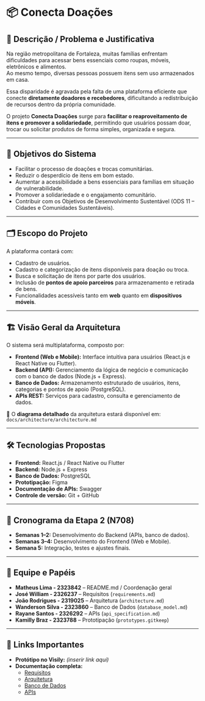 # 📦 Conecta Doações

## 📌 Descrição / Problema e Justificativa
Na região metropolitana de Fortaleza, muitas famílias enfrentam dificuldades para acessar bens essenciais como roupas, móveis, eletrônicos e alimentos.  
Ao mesmo tempo, diversas pessoas possuem itens sem uso armazenados em casa.  

Essa disparidade é agravada pela falta de uma plataforma eficiente que conecte **diretamente doadores e recebedores**, dificultando a redistribuição de recursos dentro da própria comunidade.  

O projeto **Conecta Doações** surge para **facilitar o reaproveitamento de itens e promover a solidariedade**, permitindo que usuários possam doar, trocar ou solicitar produtos de forma simples, organizada e segura.

---

## 🎯 Objetivos do Sistema
- Facilitar o processo de doações e trocas comunitárias.  
- Reduzir o desperdício de itens em bom estado.  
- Aumentar a acessibilidade a bens essenciais para famílias em situação de vulnerabilidade.  
- Promover a solidariedade e o engajamento comunitário.  
- Contribuir com os Objetivos de Desenvolvimento Sustentável (ODS 11 – Cidades e Comunidades Sustentáveis).  

---

## 🗂 Escopo do Projeto
A plataforma contará com:  
- Cadastro de usuários.  
- Cadastro e categorização de itens disponíveis para doação ou troca.  
- Busca e solicitação de itens por parte dos usuários.  
- Inclusão de **pontos de apoio parceiros** para armazenamento e retirada de bens.  
- Funcionalidades acessíveis tanto em **web** quanto em **dispositivos móveis**.  

---

## 🏗 Visão Geral da Arquitetura
O sistema será multiplataforma, composto por:  

- **Frontend (Web e Mobile):** Interface intuitiva para usuários (React.js e React Native ou Flutter).  
- **Backend (API):** Gerenciamento da lógica de negócio e comunicação com o banco de dados (Node.js + Express).  
- **Banco de Dados:** Armazenamento estruturado de usuários, itens, categorias e pontos de apoio (PostgreSQL).  
- **APIs REST:** Serviços para cadastro, consulta e gerenciamento de dados.  

📌 O **diagrama detalhado** da arquitetura estará disponível em:  
`docs/architecture/architecture.md`

---

## 🛠 Tecnologias Propostas
- **Frontend:** React.js / React Native ou Flutter  
- **Backend:** Node.js + Express  
- **Banco de Dados:** PostgreSQL  
- **Prototipação:** Figma  
- **Documentação de APIs:** Swagger  
- **Controle de versão:** Git + GitHub  

---

## 📅 Cronograma da Etapa 2 (N708)
- **Semanas 1–2:** Desenvolvimento do Backend (APIs, banco de dados).  
- **Semanas 3–4:** Desenvolvimento do Frontend (Web e Mobile).  
- **Semana 5:** Integração, testes e ajustes finais.  

---

## 👥 Equipe e Papéis
- **Matheus Lima - 2323842** – README.md / Coordenação geral  
- **José William - 2326237** – Requisitos (`requirements.md`)  
- **João Rodrigues - 2319025** – Arquitetura (`architecture.md`)  
- **Wanderson Silva - 2323860** – Banco de Dados (`database_model.md`)  
- **Rayane Santos - 2326292** – APIs (`api_specification.md`)  
- **Kamilly Braz - 2323788** – Prototipação (`prototypes.gitkeep`)  

---

## 🔗 Links Importantes
- **Protótipo no Visily:** _(inserir link aqui)_  
- **Documentação completa:**  
  - [Requisitos](docs/requirements/requirements.md)  
  - [Arquitetura](docs/architecture/architecture.md)  
  - [Banco de Dados](docs/database/database_model.md)  
  - [APIs](docs/api/api_specification.md)  

